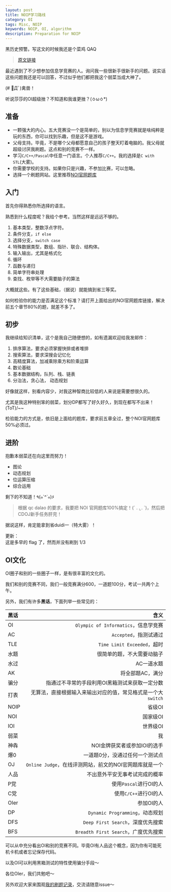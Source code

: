 ```yaml
---
layout: post  
title: NOIP学习路线 
category: OI
tags: Misc, NOIP
keywords: NOIP, OI, algorithm
description: Preparation for NOIP
---
```


黑历史预警。写这文的时候我还是个菜鸡 QAQ

> [原文链接](https://www.zhihu.com/question/47942797/answer/108369927)

最近遇到了不少想参加信息学竞赛的人。询问我一些很新手很新手的问题。说实话这些问题我还是可以回答，不过似乎他们都把我这个弱菜当成大神了。

(# ﾟДﾟ)禽兽！

听说莎莎的OI超级挫？不知道和我谁更挫？(ㆁωㆁ*)

## 准备

- 一颗强大的内心。五大竞赛没一个是简单的，别以为信息学竞赛就是啥纯粹是玩的东西，你可以找到乐趣，但是这不是游戏。
- 父母支持。毕竟，不是哪个父母都愿意自己的孩子整天盯着电脑的。我父母就超级讨厌我刷题。这点和别的竞赛不一样。
- 学习`C/C++/Pascal`中任意一门语言。个人推荐`C/C++`。我的选择是`C with STL`(大雾)。
- 你需要学校的支持。如果你只是兴趣，不参加比赛，可以忽略。
- 选择一个刷题网站。这里推荐[NOI官网题库](http://noi.openjudge.cn)

## 入门

首先你得熟悉你所选择的语言。

熟悉到什么程度呢？我给个参考。当然这样是远远不够的。

1. 基本类型，整数浮点字符。
1. 条件分支，`if else`
1. 选择分支，`switch case`
1. 特殊数据类型，数组、指针、联合、结构体。
1. 输入输出，尤其是格式化
1. 循环
1. 函数与递归
1. 简单字符串处理
1. 查找、枚举等不大需要脑子的算法

大概就这些。有了这些基础，（据说）就能搞到省三等奖。

如何检验你的能力是否满足这个标准？请打开上面给出的NOI官网题库链接，解决前五个章节80%的题，就差不多了。

## 初步

我继续给知识清单，这个是我自己随便想的，如有遗漏欢迎给我发邮件：

1. 排序算法，要求必须掌握快排或者堆排
1. 搜索算法，要求深搜会记忆化
1. 高精度算法，加减乘除乘方和阶乘运算
1. 数论基础
1. 基本数据结构，队列、栈、链表
1. 分治法，贪心法， 动态规划

好像就这样，别看内容少，对我这种智商比较低的人来说是需要想很久的。

尤其是我这种特别笨的弱菜，划分DP都写了好久好久，到现在都写不出来！(ToT)/~~

检验能力的方式是，依旧是上面给的题库，要求前五章全过，整个NOI官网题库50%必须过。

## 进阶

抱歉本弱菜还在向这里而努力！

- 图论
- 动态规划
- 位运算压缩
- 综合运用

剩下的不知道！٩(๑`^´๑)۶

> 根据 qc dalao 的要求，我要把 NOI 官网题库100%搞定！(´ . .̫ . `)，然后把CDOJ新手任务肝完！

据说这样，肯定能拿到省duidi一（特大雾）！


更新：<br/>
这是多早的 flag 了，然而并没有刷到 1/3

## OI文化

OI圈子和别的一些圈子一样，是有很丰富的文化的。

我们和别的竞赛不同，我们一般竞赛满分600，一道题100分，考试一共两个上午。

另外，我们有许多**黑话**，下面列举一些常见的：

黑话|含义
:---|---:
OI|`Olympic of Informatics`，信息学竞赛
AC|`Accepted`，指测试通过
TLE|`Time Limit Exceeded`，超时
水题|很简单的题，不大需要动脑子
水过|AC一道水题
AK|将全部题AC，满分
骗分|指通过不寻常的手段利用OI黑箱测试来获取一定分数
打表|无算法，直接根据输入来输出对应的值，常见格式是一个大`switch`
NOIP|省级OI
NOI|国家级OI
IOI|世界级OI
弱菜|我
神犇|NOI金牌获奖者或参加IOI的选手
爆0|一道题0分，没通过任何一个测试点
OJ|`Online Judge`，在线评测网站，前文的NOI官网题库就是一个
人品|不出意外平安无事考试完成的概率
P党|使用`Pascal`进行OI的人
C党|使用`C/C++`进行OI的人
OIer|参加OI的人
DP|`Dynamic Programming`，动态规划
DFS|`Deep First Search`，深度优先搜索
BFS|`Breadth First Search`，广度优先搜索


可以从中充分看出OI和别的竞赛不同。毕竟OI有人品这个概念，因为你有可能死机卡机或者忘记保存代码。

以及OI可以利用黑箱测试的特性使用骗分手段～

各位OIer，我们共勉吧～

另外欢迎大家来围观[我的刷题记录](https://github.com/ice1000/OI-codes)，交流请随意issue～